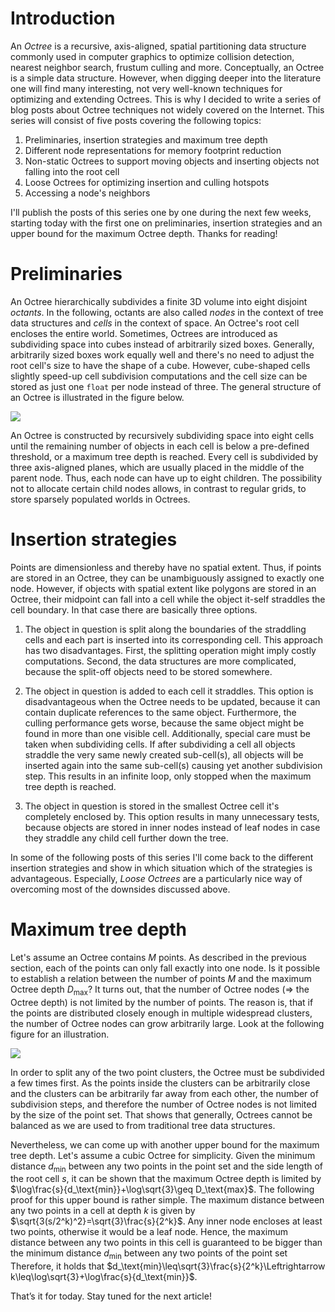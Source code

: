 # Introduction
An *Octree* is a recursive, axis-aligned, spatial partitioning data structure commonly used in computer graphics to optimize collision detection, nearest neighbor search, frustum culling and more. Conceptually, an Octree is  a simple data structure. However, when digging deeper into the literature one will find many interesting, not very well-known techniques for optimizing and extending Octrees. This is why I decided to write a series of blog posts about Octree techniques not widely covered on the Internet. This series will consist of five posts covering the following topics:

1. Preliminaries, insertion strategies and maximum tree depth
1. Different node representations for memory footprint reduction
1. Non-static Octrees to support moving objects and inserting objects not falling into the root cell
1. Loose Octrees for optimizing insertion and culling hotspots
1. Accessing a node's neighbors

I'll publish the posts of this series one by one during the next few weeks, starting today with the first one on preliminaries, insertion strategies and an upper bound for the maximum Octree depth. Thanks for reading!

# Preliminaries
An Octree hierarchically subdivides a finite 3D volume into eight disjoint *octants*. In the following, octants are also called *nodes* in the context of tree data structures and *cells* in the context of space. An Octree's root cell encloses the entire world. Sometimes, Octrees are introduced as subdividing space into cubes instead of arbitrarily sized boxes. Generally, arbitrarily sized boxes work equally well and there's no need to adjust the root cell's size to have the shape of a cube. However, cube-shaped cells slightly speed-up cell subdivision computations and the cell size can be stored as just one `float` per node instead of three. The general structure of an Octree is illustrated in the figure below.

![](https://geidav.files.wordpress.com/2014/07/octree.png)

An Octree is constructed by recursively subdividing space into eight cells until the remaining number of objects in each cell is below a pre-defined threshold, or a maximum tree depth is reached. Every cell is subdivided by three axis-aligned planes, which are usually placed in the middle of the parent node. Thus, each node can have up to eight children. The possibility not to allocate certain child nodes allows, in contrast to regular grids, to store sparsely populated worlds in Octrees.

# Insertion strategies
Points are dimensionless and thereby have no spatial extent. Thus, if points are stored in an Octree, they can be unambiguously assigned to exactly one node. However, if objects with spatial extent like polygons are stored in an Octree, their midpoint can fall into a cell while the object it-self straddles the cell boundary. In that case there are basically three options.

1. The object in question is split along the boundaries of the straddling cells and each part is inserted into its corresponding cell. This approach has two disadvantages. First, the splitting operation might imply costly computations. Second, the data structures are more complicated, because the split-off objects need to be stored somewhere.

1. The object in question is added to each cell it straddles. This option is disadvantageous when the Octree needs to be updated, because it can contain duplicate references to the same object. Furthermore, the culling performance gets worse, because the same object might be found in more than one visible cell. Additionally, special care must be taken when subdividing cells. If after subdividing a cell all objects straddle the very same newly created sub-cell(s), all objects will be inserted again into the same sub-cell(s) causing yet another subdivision step. This results in an infinite loop, only stopped when the maximum tree depth is reached.

1. The object in question is stored in the smallest Octree cell it's completely enclosed by. This option results in many unnecessary tests, because objects are stored in inner nodes instead of leaf nodes in case they straddle any child cell further down the tree.

In some of the following posts of this series I'll come back to the different insertion strategies and show in which situation which of the strategies is advantageous. Especially, *Loose Octrees* are a particularly nice way of overcoming most of the downsides discussed above.

# Maximum tree depth
Let's assume an Octree contains $M$ points. As described in the previous section, each of the points can only fall exactly into one node. Is it possible to establish a relation between the number of points $M$ and the maximum Octree depth $D_\text{max}$? It turns out, that the number of Octree nodes (=> the Octree depth) is not limited by the number of points. The reason is, that if the points are distributed closely enough in multiple widespread clusters, the number of Octree nodes can grow arbitrarily large. Look at the following figure for an illustration.

![](https://geidav.files.wordpress.com/2014/07/octree_clusters.png)

In order to split any of the two point clusters, the Octree must be subdivided a few times first. As the points inside the clusters can be arbitrarily close and the clusters can be arbitrarily far away from each other, the number of subdivision steps, and therefore the number of Octree nodes is not limited by the size of the point set. That shows that generally, Octrees cannot be balanced as we are used to from traditional tree data structures.

Nevertheless, we can come up with another upper bound for the maximum tree depth. Let's assume a cubic Octree for simplicity. Given the minimum distance $d_\text{min}$ between any two points in the point set and the side length of the root cell $s$, it can be shown that the maximum Octree depth is limited by $\log\frac{s}{d_\text{min}}+\log\sqrt{3}\geq D_\text{max}$. The following proof for this upper bound is rather simple.
The maximum distance between any two points in a cell at depth $k$ is given by $\sqrt{3(s/2^k)^2}=\sqrt{3}\frac{s}{2^k}$. Any inner node encloses at least two points, otherwise it would be a leaf node. Hence, the maximum distance between any two points in this cell is guaranteed to be bigger than the minimum distance $d_\text{min}$ between any two points of the point set Therefore, it holds that $d_\text{min}\leq\sqrt{3}\frac{s}{2^k}\Leftrightarrow k\leq\log\sqrt{3}+\log\frac{s}{d_\text{min}}$.

That’s it for today. Stay tuned for the next article!